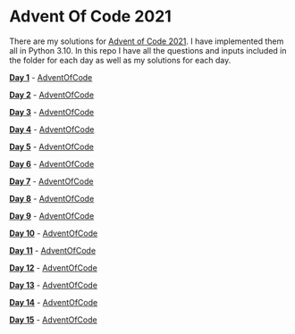 # Advent Of Code 2021

There are my solutions for [Advent of Code 2021](https://adventofcode.com/2021/). I have implemented them all in Python 3.10. In this repo I have all the questions and inputs included in the folder for each day as well as my solutions for each day.

[**Day 1**](Day_01/) - [AdventOfCode](https://adventofcode.com/2021/day/1)

[**Day 2**](Day_02/) - [AdventOfCode](https://adventofcode.com/2021/day/2)

[**Day 3**](Day_03/) - [AdventOfCode](https://adventofcode.com/2021/day/3)

[**Day 4**](Day_04/) - [AdventOfCode](https://adventofcode.com/2021/day/4)

[**Day 5**](Day_05/) - [AdventOfCode](https://adventofcode.com/2021/day/5)

[**Day 6**](Day_06/) - [AdventOfCode](https://adventofcode.com/2021/day/6)

[**Day 7**](Day_07/) - [AdventOfCode](https://adventofcode.com/2021/day/7)

[**Day 8**](Day_08/) - [AdventOfCode](https://adventofcode.com/2021/day/8)

[**Day 9**](Day_09/) - [AdventOfCode](https://adventofcode.com/2021/day/9)

[**Day 10**](Day_10/) - [AdventOfCode](https://adventofcode.com/2021/day/10)

[**Day 11**](Day_11/) - [AdventOfCode](https://adventofcode.com/2021/day/11)

[**Day 12**](Day_12/) - [AdventOfCode](https://adventofcode.com/2021/day/12)

[**Day 13**](Day_13/) - [AdventOfCode](https://adventofcode.com/2021/day/13)

[**Day 14**](Day_14/) - [AdventOfCode](https://adventofcode.com/2021/day/14)

[**Day 15**](Day_15/) - [AdventOfCode](https://adventofcode.com/2021/day/15)

<!-- [**Day 16**](Day_16/) - [AdventOfCode](https://adventofcode.com/2021/day/16) -->

<!-- [**Day 17**](Day_17/) - [AdventOfCode](https://adventofcode.com/2021/day/17) -->

<!-- [**Day 18**](Day_18/) - [AdventOfCode](https://adventofcode.com/2021/day/18) -->

<!-- [**Day 19**](Day_19/) - [AdventOfCode](https://adventofcode.com/2021/day/19) -->

<!-- [**Day 20**](Day_20/) - [AdventOfCode](https://adventofcode.com/2021/day/20) -->

<!-- [**Day 21**](Day_21/) - [AdventOfCode](https://adventofcode.com/2021/day/21) -->

<!-- [**Day 22**](Day_22/) - [AdventOfCode](https://adventofcode.com/2021/day/22) -->

<!-- [**Day 23**](Day_23/) - [AdventOfCode](https://adventofcode.com/2021/day/23) -->

<!-- [**Day 24**](Day_24/) - [AdventOfCode](https://adventofcode.com/2021/day/24) -->

<!-- [**Day 25**](Day_25/) - [AdventOfCode](https://adventofcode.com/2021/day/25) -->
